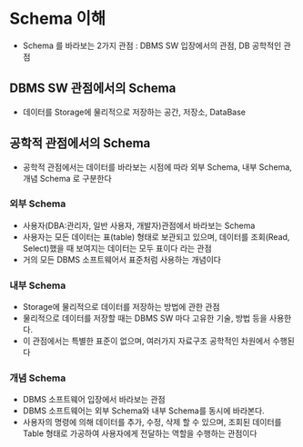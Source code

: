 # Schema 이해

- Schema 를 바라보는 2가지 관점 : DBMS SW 입장에서의 관점,
  DB 공학적인 관점

## DBMS SW 관점에서의 Schema

- 데이터를 Storage에 물리적으로 저장하는 공간, 저장소, DataBase

## 공학적 관점에서의 Schema

- 공학적 관점에서는 데이터를 바라보는 시점에 따라
  외부 Schema, 내부 Schema, 개념 Schema 로 구분한다

### 외부 Schema

- 사용자(DBA:관리자, 일반 사용자, 개발자)관점에서
  바라보는 Schema
- 사용자는 모든 데이터는 표(table) 형태로 보관되고
  있으며, 데이터를 조회(Read, Select)했을 때 보여지는
  데이터는 모두 표이다 라는 관점
- 거의 모든 DBMS 소프트웨어서 표준처럼 사용하는
  개념이다

### 내부 Schema

- Storage에 물리적으로 데이터를 저장하는 방법에
  관한 관점
- 물리적으로 데이터를 저장할 때는 DBMS SW
  마다 고유한 기술, 방법 등을 사용한다.
- 이 관점에서는 특별한 표준이 없으며, 여러가지
  자료구조 공학적인 차원에서 수행된다

### 개념 Schema

- DBMS 소프트웨어 입장에서 바라보는 관점
- DBMS 소프트웨어는 외부 Schema와 내부 Schema를
  동시에 바라본다.
- 사용자의 명령에 의해 데이터를 추가, 수정, 삭제
  할 수 있으며, 조회된 데이터를 Table 형태로
  가공하여 사용자에게 전달하는 역할을 수행하는 관점이다
